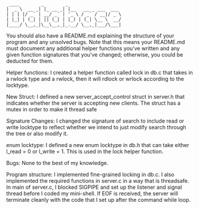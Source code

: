 ```
 ____        _        _
|  _ \  __ _| |_ __ _| |__   __ _ ___  ___
| | | |/ _` | __/ _` | '_ \ / _` / __|/ _ \
| |_| | (_| | || (_| | |_) | (_| \__ \  __/
|____/ \__,_|\__\__,_|_.__/ \__,_|___/\___|
```

You should also have a README.md explaining the structure of your program and any unsolved bugs. Note that this means your 
README.md must document any additional helper functions you’ve written and any given function signatures that you’ve changed; 
otherwise, you could be deducted for them.

Helper functions: I created a helper function called lock in db.c that takes in a rwlock type and a rwlock, then it 
                  will rdlock or wrlock according to the locktype.

New Struct: I defined a new server_accept_control struct in server.h that indicates whether the server is accepting new clients.
            The struct has a mutex in order to make it thread safe

Signature Changes: I changed the signature of search to include read or write locktype to reflect whether we intend to
                   just modify search through the tree or also modify it.

enum locktype: I defined a new enum locktype in db.h that can take either l_read = 0 or l_write = 1. This is used in
               the lock helper function.

Bugs: None to the best of my knowledge.

Program structure: I implemented fine-grained locking in db.c. I also implemented the required functions in server.c
in a way that is threadsafe. In main of server.c, I blocked SIGPIPE and set up the listener and signal thread before I 
coded my mini-shell. If EOF is received, the server will terminate cleanly with the code that I set up after the command 
while loop.